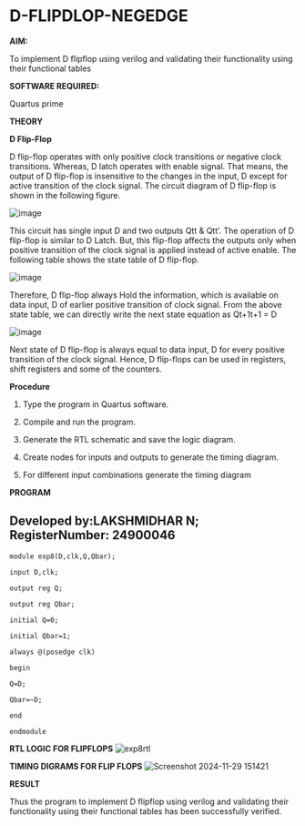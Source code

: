 # D-FLIPDLOP-NEGEDGE

**AIM:**

To implement  D flipflop using verilog and validating their functionality using their functional tables

**SOFTWARE REQUIRED:**

Quartus prime

**THEORY**

**D Flip-Flop**

D flip-flop operates with only positive clock transitions or negative clock transitions. Whereas, D latch operates with enable signal. That means, the output of D flip-flop is insensitive to the changes in the input, D except for active transition of the clock signal. The circuit diagram of D flip-flop is shown in the following figure.

![image](https://github.com/naavaneetha/D-FLIPDLOP-NEGEDGE/assets/154305477/48c81fe8-bc3f-40e7-95e2-519fc155ad51)

This circuit has single input D and two outputs Qtt & Qtt’. The operation of D flip-flop is similar to D Latch. But, this flip-flop affects the outputs only when positive transition of the clock signal is applied instead of active enable. The following table shows the state table of D flip-flop.

![image](https://github.com/naavaneetha/D-FLIPDLOP-NEGEDGE/assets/154305477/e5f3fda7-68ec-4a3a-a0a4-cf6f9cc4ab55)

Therefore, D flip-flop always Hold the information, which is available on data input, D of earlier positive transition of clock signal. From the above state table, we can directly write the next state equation as Qt+1t+1 = D

![image](https://github.com/naavaneetha/D-FLIPDLOP-NEGEDGE/assets/154305477/8592c0d8-2917-4142-91b9-d6c30dd891d2)

Next state of D flip-flop is always equal to data input, D for every positive transition of the clock signal. Hence, D flip-flops can be used in registers, shift registers and some of the counters.

**Procedure**

1. Type the program in Quartus software.

2. Compile and run the program.

3. Generate the RTL schematic and save the logic diagram.

4. Create nodes for inputs and outputs to generate the timing diagram.

5. For different input combinations generate the timing diagram

**PROGRAM**

 ## Developed by:LAKSHMIDHAR N; RegisterNumber: 24900046
    module exp8(D,clk,Q,Qbar);
    
    input D,clk;
    
    output reg Q;
    
    output reg Qbar;
    
    initial Q=0;
    
    initial Qbar=1;
    
    always @(posedge clk)
    
    begin
    
    Q=D;
    
    Qbar=~D;
    
    end
    
    endmodule

**RTL LOGIC FOR FLIPFLOPS**
![exp8rtl](https://github.com/user-attachments/assets/81561bc9-a17b-4074-b54b-4d3f390fd069)


**TIMING DIGRAMS FOR FLIP FLOPS**
![Screenshot 2024-11-29 151421](https://github.com/user-attachments/assets/8f160f92-6350-4abd-96b7-e0522acf4d20)


**RESULT**

Thus the program to implement D flipflop using verilog and validating their functionality using their functional tables has been successfully verified.
